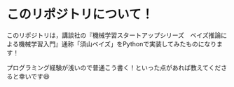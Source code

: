# このリポジトリについて！
このリポジトリは，講談社の『機械学習スタートアップシリーズ　ベイズ推論による機械学習入門』通称「須山ベイズ」をPythonで実装してみたものになります！

プログラミング経験が浅いので普通こう書く！といった点があれば教えてくださると幸いです😆
